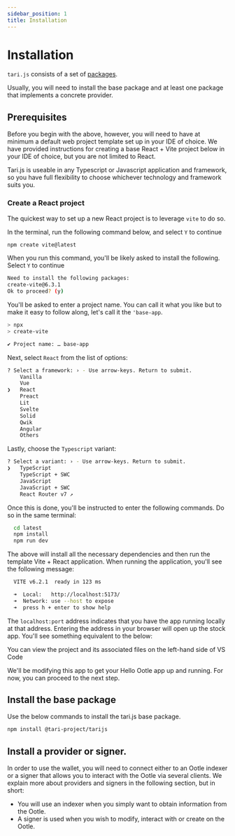 ```yaml
---
sidebar_position: 1
title: Installation
---
```


# Installation

`tari.js` consists of a set of [packages](https://github.com/tari-project/tari.js/tree/main/packages).

Usually, you will need to install the base package and at least one package that implements a concrete provider.

## Prerequisites

Before you begin with the above, however, you will need to have at minimum a default web project template set up in your IDE of choice. We have provided instructions for creating a base React + Vite project below in your IDE of choice, but you are not limited to React. 

Tari.js is useable in any Typescript or Javascript application and framework, so you have full flexibility to choose whichever technology and framework suits you.


### Create a React project

The quickest way to set up a new React project is to leverage `vite` to do so.

In the terminal, run the following command below, and select `Y` to continue

```bash
npm create vite@latest
```

When you run this command, you'll be likely asked to install the following. Select `Y` to continue

```bash
Need to install the following packages:
create-vite@6.3.1
Ok to proceed? (y)
```

You'll be asked to enter a project name. You can call it what you like but to make it easy to follow along, let's call it the `'base-app`. 

```bash
> npx
> create-vite

✔ Project name: … base-app
```
Next, select `React` from the list of options:

```bash
? Select a framework: › - Use arrow-keys. Return to submit.
    Vanilla
    Vue
❯   React
    Preact
    Lit
    Svelte
    Solid
    Qwik
    Angular
    Others
```

Lastly, choose the `Typescript` variant:

```bash
? Select a variant: › - Use arrow-keys. Return to submit.
❯   TypeScript
    TypeScript + SWC
    JavaScript
    JavaScript + SWC
    React Router v7 ↗
```

Once this is done, you'll be instructed to enter the following commands. Do so in the same terminal:

```bash
  cd latest
  npm install
  npm run dev
```

The above will install all the necessary dependencies and then run the template Vite + React application. When running the application, you'll see the following message:

```bash
  VITE v6.2.1  ready in 123 ms

  ➜  Local:   http://localhost:5173/
  ➜  Network: use --host to expose
  ➜  press h + enter to show help
```

The `localhost:port` address indicates that you have the app running locally at that address. Entering the address in your browser will open up the stock app. You'll see something equivalent to the below:

You can view the project and its associated files on the left-hand side of VS Code

We'll be modifying this app to get your Hello Ootle app up and running. For now, you can proceed to the next step.

## Install the base package

Use the below commands to install the tari.js base package.

```bash npm2yarn
npm install @tari-project/tarijs
```

## Install a provider or signer.

In order to use the wallet, you will need to connect either to an Ootle indexer or a signer that allows you to interact with the Ootle via several clients. We explain more about providers and signers in the following section, but in short:
- You will use an indexer when you simply want to obtain information from the Ootle.
- A signer is used when you wish to modify, interact with or create on the Ootle.